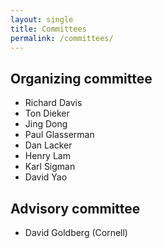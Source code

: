 ```yaml
---
layout: single
title: Committees
permalink: /committees/
---
```


## Organizing committee
- Richard Davis
- Ton Dieker
- Jing Dong
- Paul Glasserman
- Dan Lacker
- Henry Lam
- Karl Sigman
- David Yao

## Advisory committee
- David Goldberg (Cornell)

